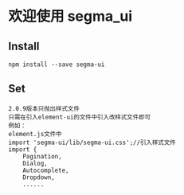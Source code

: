 # 欢迎使用 segma_ui

## Install
    npm install --save segma-ui

## Set
    2.0.9版本只抛出样式文件
    只需在引入element-ui的文件中引入改样式文件即可
    例如：
    element.js文件中
    import 'segma-ui/lib/segma-ui.css';//引入样式文件
    import {
        Pagination,
        Dialog,
        Autocomplete,
        Dropdown,
        ......

